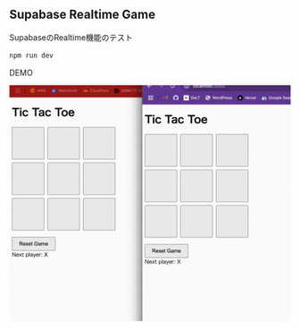 ## Supabase Realtime Game

SupabaseのRealtime機能のテスト

```bash
npm run dev
```

DEMO

![Demo](sample-video.gif)
